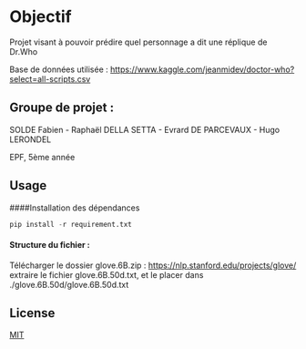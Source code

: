 # Objectif

Projet visant à pouvoir prédire quel personnage a dit une réplique de Dr.Who

Base de données utilisée : https://www.kaggle.com/jeanmidev/doctor-who?select=all-scripts.csv



## Groupe de projet : 

SOLDE Fabien - Raphaël DELLA SETTA - Evrard DE PARCEVAUX - Hugo LERONDEL

EPF, 5ème année

## Usage

####Installation des dépendances

```python
pip install -r requirement.txt
```
#### Structure du fichier :

Télécharger le dossier glove.6B.zip : https://nlp.stanford.edu/projects/glove/
extraire le fichier glove.6B.50d.txt, et le placer dans ./glove.6B.50d/glove.6B.50d.txt

## License
[MIT](https://choosealicense.com/licenses/mit/)
